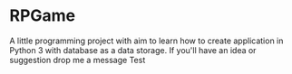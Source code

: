 # RPGame

A little programming project with aim to learn how to create application in Python 3 with database as a data storage.
If you'll have an idea or suggestion drop me a message
Test